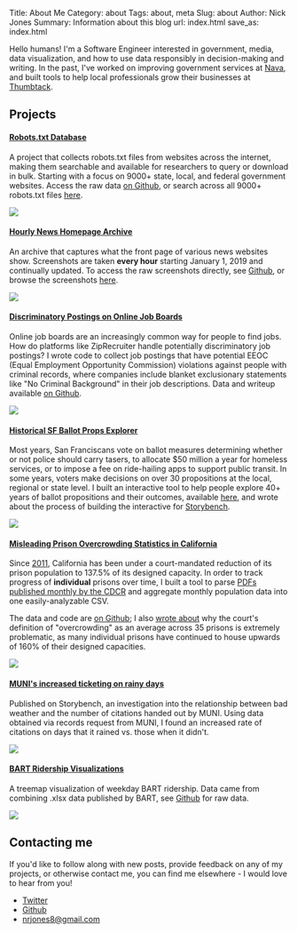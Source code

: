 Title: About Me
Category: about
Tags: about, meta
Slug: about
Author: Nick Jones
Summary: Information about this blog
url: index.html
save_as: index.html

Hello humans! I'm a Software Engineer interested in government, media, data visualization, and how to use data responsibly in decision-making and writing. In the past, I've worked on improving government services at [Nava](https://navapbc.com), and built tools to help local professionals grow their businesses at [Thumbtack](https://www.thumbtack.com).

## Projects
<link href="static/about-styles.css" rel="stylesheet"></link>

<div class="projects-grid-container">
  <!-- Robots.txt -->
  <div class="project-grid-item">
    <h4 class="project-title">
      <a href="https://robots-dot-txt-db.com/" target="_blank">Robots.txt Database <i class="fa fa-external-link"></i></a>
    </h4>
    <p class="project-description">
    A project that collects robots.txt files from websites across the internet, making them searchable and available for researchers to query or download in bulk. Starting with a focus on 9000+ state, local, and federal government websites. Access the raw data <a href="https://github.com/nrjones8/robots-dot-txt-archive-bot" target="_blank">on Github</a>, or search across all 9000+ robots.txt files <a href="http://robots-dot-txt-db.com/" target="_blank">here</a>.
    </p>
    <img class="project-img" src="https://github.com/nrjones8/blog/blob/master/content/images/robots_dot_txt_db_screenshot.png?raw=true">
  </div>
  <!-- News archive explorer -->
  <div class="project-grid-item">
    <h4 class="project-title">
      <a href="https://nrjones8.github.io/news-archive-explorer/" target="_blank">Hourly News Homepage Archive <i class="fa fa-external-link"></i></a>
    </h4>
    <p class="project-description">
    An archive that captures what the front page of various news websites show. Screenshots are taken <b>every hour</b> starting January 1, 2019 and continually updated. To access the raw screenshots directly, see <a href="https://github.com/nrjones8/website-screenshotter" target="_blank">Github</a>, or browse the screenshots <a href="https://nrjones8.github.io/news-archive-explorer/" target="_blank">here</a>.
    </p>
    <img class="project-img" src="https://github.com/nrjones8/blog/blob/master/content/images/news_homepage_archive_screenshot.png?raw=true" >
  </div>
  <!-- EEOC violations on job boards -->
  <div class="project-grid-item">
    <h4 class="project-title">
      <a href="https://github.com/nrjones8/eeoc-job-violations" target="_blank">Discriminatory Postings on Online Job Boards <i class="fa fa-external-link"></i></a>
    </h4>
    <p class="project-description">
    Online job boards are an increasingly common way for people to find jobs. How do platforms like ZipRecruiter handle potentially discriminatory job postings? I wrote code to collect job postings that have potential EEOC (Equal Employment Opportunity Commission) violations against people with criminal records, where companies include blanket exclusionary statements like "No Criminal Background" in their job descriptions. Data and writeup available <a href="https://github.com/nrjones8/eeoc-job-violations" target="_blank">on Github</a>.
    </p>
    <img class="project-img" src="https://github.com/nrjones8/blog/blob/master/content/images/ziprecruiter_no_felony_screenshot.png?raw=true">
  </div>
  <!-- SF Ballot Props -->
  <div class="project-grid-item">
    <h4 class="project-title">
      <a href="https://sfprops.shinyapps.io/historical/" target="_blank">Historical SF Ballot Props Explorer <i class="fa fa-external-link"></i></a>
    </h4>
    <p class="project-description">
    Most years, San Franciscans vote on ballot measures determining whether or not police should carry tasers, to allocate $50 million a year for homeless services, or to impose a fee on ride-hailing apps to support public transit. In some years, voters make decisions on over 30 propositions at the local, regional or state level. I built an interactive tool to help people explore 40+ years of ballot propositions and their outcomes, available <a href="https://sfprops.shinyapps.io/historical/" target="_blank">here</a>, and wrote about the process of building the interactive for <a href="https://www.storybench.org/how-i-visualized-hundreds-of-ballot-proposition-outcomes-with-r-shiny/" target="_blank">Storybench</a>.
    </p>
    <img class="project-img" src="https://github.com/nrjones8/blog/blob/master/content/images/ballot_props_screenshot.png?raw=true">
  </div>
  <!-- CA prison overcrowding -->
  <div class="project-grid-item">
    <h4 class="project-title">
      <a href="https://nrjones8.me/measuring-prison-overcrowding.html" target="_blank">Misleading Prison Overcrowding Statistics in California <i class="fa fa-external-link"></i></a>
    </h4>
    <p class="project-description">
      Since <a href="https://en.wikipedia.org/wiki/Brown_v._Plata" target="_blank">2011</a>, California has been under a court-mandated reduction of its prison population to 137.5% of its designed capacity. In order to track progress of <b>individual</b> prisons over time, I built a tool to parse <a href="https://sites.cdcr.ca.gov/research/population-reports/monthly-total-population-report-archive/" target="_blank">PDFs published monthly by the CDCR</a> and aggregate monthly population data into one easily-analyzable CSV.
    </p>
    <p class="project-description">
      The data and code are <a href="https://github.com/nrjones8/cdcr-population-data" target="_blank">on Github</a>; I also <a href="https://nrjones8.me/measuring-prison-overcrowding.html" target="_blank">wrote about</a> why the court's definition of "overcrowding" as an average across 35 prisons is extremely problematic, as many individual prisons have continued to house upwards of 160% of their designed capacities.
    </p>
    <img class="project-img" src="https://github.com/nrjones8/blog/blob/master/content/images/ca_prison_overcrowding_screenshot.png?raw=true" >
  </div>
  <!-- MUNI Citations -->
  <div class="project-grid-item">
    <h4 class="project-title">
      <a href="https://www.storybench.org/using-r-to-explore-the-relationship-between-san-francisco-muni-citations-and-the-weather/" target="_blank">MUNI's increased ticketing on rainy days <i class="fa fa-external-link"></i></a>
    </h4>
    <p class="project-description">
    Published on Storybench, an investigation into the relationship between bad weather and the number of citations handed out by MUNI. Using data obtained via records request from MUNI, I found an increased rate of citations on days that it rained vs. those when it didn't.
    </p>
    <img class="project-img" src="https://github.com/nrjones8/blog/blob/master/content/images/boxplot_by_weather_day.png?raw=true" >
  </div>
  <!-- BART viz -->
  <div class="project-grid-item">
    <h4 class="project-title">
      <a href="http://bl.ocks.org/nrjones8/20ed209849bc61104c4574a4543439ad" target="_blank">BART Ridership Visualizations <i class="fa fa-external-link"></i></a>
    </h4>
    <p class="project-description">
    A treemap visualization of weekday BART ridership. Data came from combining .xlsx data published by BART, see <a href="https://github.com/nrjones8/bart-ridership" target="_blank">Github</a> for raw data.
    </p>
    <img class="project-img" src="https://github.com/nrjones8/blog/blob/master/content/images/bart_weekly_ridership_screenshot.png?raw=true" >
  </div>
</div>

## Contacting me

If you'd like to follow along with new posts, provide feedback on any of my projects, or otherwise contact me, you can find me elsewhere - I would love to hear from you!

* [Twitter](https://twitter.com/nrjones8)
* [Github](https://github.com/nrjones8)
* nrjones8@gmail.com
